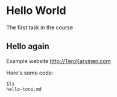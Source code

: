 # Hello World
The first task in the course
## Hello again
Example website http://TeroKarvinen.com

Here's some code:
```
$ls
hello-toni.md
```
